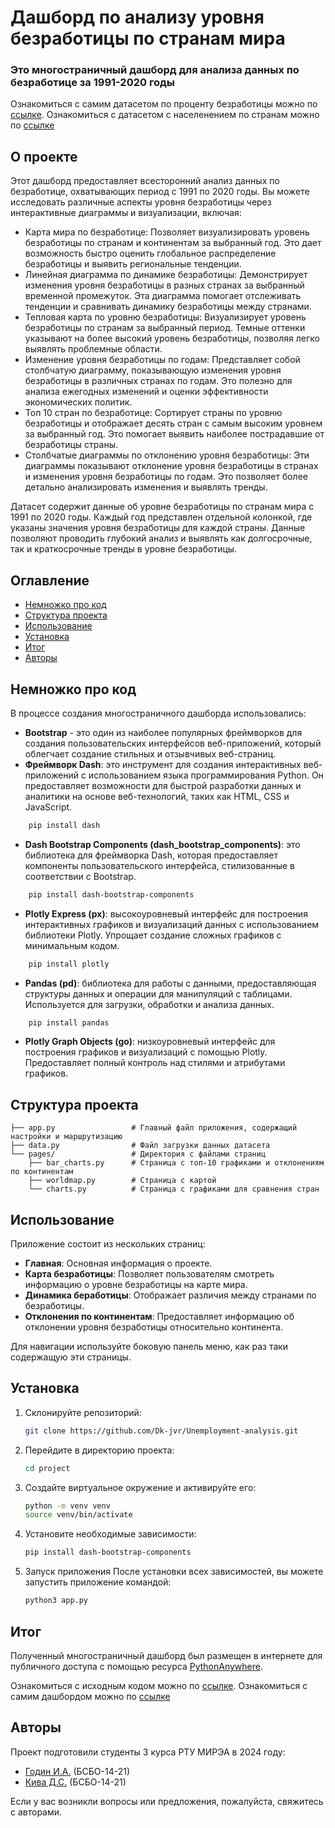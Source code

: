 # Дашборд по анализу уровня безработицы по странам мира

### Это многостраничный дашборд для анализа данных по безработице за 1991-2020 годы <!-- описание репозитория -->


Ознакомиться с самим датасетом по проценту безработицы можно по [ссылке](https://www.kaggle.com/datasets/pantanjali/unemployment-dataset).
Ознакомиться с датасетом с населенением по странам можно по [ссылке](https://gist.github.com/ngchengpiaw/27f7ac9129ed715d8dedcd55e30e3b7a)

## О проекте

Этот дашборд предоставляет всесторонний анализ данных по безработице, охватывающих период с 1991 по 2020 годы. Вы можете исследовать различные аспекты уровня безработицы через интерактивные диаграммы и визуализации, включая:
- Карта мира по безработице: Позволяет визуализировать уровень безработицы по странам и континентам за выбранный год. Это дает возможность быстро оценить глобальное распределение безработицы и выявить региональные тенденции.
- Линейная диаграмма по динамике безработицы: Демонстрирует изменения уровня безработицы в разных странах за выбранный временной промежуток. Эта диаграмма помогает отслеживать тенденции и сравнивать динамику безработицы между странами.
- Тепловая карта по уровню безработицы: Визуализирует уровень безработицы по странам за выбранный период. Темные оттенки указывают на более высокий уровень безработицы, позволяя легко выявлять проблемные области.
- Изменение уровня безработицы по годам: Представляет собой столбчатую диаграмму, показывающую изменения уровня безработицы в различных странах по годам. Это полезно для анализа ежегодных изменений и оценки эффективности экономических политик.
- Топ 10 стран по безработице: Сортирует страны по уровню безработицы и отображает десять стран с самым высоким уровнем за выбранный год. Это помогает выявить наиболее пострадавшие от безработицы страны.
- Столбчатые диаграммы по отклонению уровня безработицы: Эти диаграммы показывают отклонение уровня безработицы в странах и изменения уровня безработицы по годам. Это позволяет более детально анализировать изменения и выявлять тренды.

Датасет содержит данные об уровне безработицы по странам мира с 1991 по 2020 годы. Каждый год представлен отдельной колонкой, где указаны значения уровня безработицы для каждой страны. Данные позволяют проводить глубокий анализ и выявлять как долгосрочные, так и краткосрочные тренды в уровне безработицы.
## Оглавление
- [Немножко про код](#немножко-про-код)
- [Структура проекта](#структура-проекта)
- [Использование](#использование)
- [Установка](#установка)
- [Итог](#итог)
- [Авторы](#автор)

## Немножко про код
В процессе создания многостраничного дашборда использовались:

- **Bootstrap** - это один из наиболее популярных фреймворков для создания пользовательских интерфейсов веб-приложений, который облегчает создание стильных и отзывчивых веб-страниц.
- **Фреймворк Dash**: это инструмент для создания интерактивных веб-приложений с использованием языка программирования Python. Он предоставляет возможности для быстрой разработки данных и аналитики на основе веб-технологий, таких как HTML, CSS и JavaScript.
```sh
    pip install dash
```
- **Dash Bootstrap Components (dash_bootstrap_components)**: это библиотека для фреймворка Dash, которая предоставляет компоненты пользовательского интерфейса, стилизованные в соответствии с Bootstrap.
```sh
    pip install dash-bootstrap-components
```
- **Plotly Express (px)**: высокоуровневый интерфейс для построения интерактивных графиков и визуализаций данных с использованием библиотеки Plotly. Упрощает создание сложных графиков с минимальным кодом.
```sh
    pip install plotly
```
- **Pandas (pd)**: библиотека для работы с данными, предоставляющая структуры данных и операции для манипуляций с таблицами. Используется для загрузки, обработки и анализа данных.
```sh
    pip install pandas
```
- **Plotly Graph Objects (go)**: низкоуровневый интерфейс для построения графиков и визуализаций с помощью Plotly. Предоставляет полный контроль над стилями и атрибутами графиков.

## Структура проекта

```plaintext
├── app.py                 # Главный файл приложения, содержащий настройки и маршрутизацию
├── data.py                # Файл загрузки данных датасета
└── pages/                 # Директория с файлами страниц
    ├── bar_charts.py      # Страница с топ-10 графиками и отклонениям по континентам
    ├── worldmap.py        # Страница с картой
    └── charts.py          # Страница с графиками для сравнения стран
```
## Использование

Приложение состоит из нескольких страниц:

- **Главная**: Основная информация о проекте.
- **Карта безработицы**: Позволяет пользователям смотреть информацию о уровне безработицы на карте мира.
- **Динамика беработицы**: Отображает различия между странами по безработицы.
- **Отклонения по континентам**: Предоставляет информацию об отклонении уровня безработицы относительно континента.

Для навигации используйте боковую панель меню, как раз таки содержащую эти страницы.

## Установка

1. Склонируйте репозиторий:
    ```sh
    git clone https://github.com/Dk-jvr/Unemployment-analysis.git
    ```
2. Перейдите в директорию проекта:
    ```sh
    cd project
    ```
3. Создайте виртуальное окружение и активируйте его:
    ```sh
    python -m venv venv
    source venv/bin/activate
    ```
4. Установите необходимые зависимости:
    ```sh
    pip install dash-bootstrap-components
    ```
5. Запуск приложения
После установки всех зависимостей, вы можете запустить приложение командой:
    ```sh
    python3 app.py
    ```
## Итог
Полученный многостраничный дашборд был размещен в интернете для публичного доступа с помощью ресурса [PythonAnywhere](https://www.pythonanywhere.com).

Ознакомиться с исходным кодом можно по [ссылке](https://github.com/Dk-jvr/Unemployment-analysis).
Ознакомиться с самим дашбордом можно по [ссылке](https://cybern00b.pythonanywhere.com/)

## Авторы
Проект подготовили студенты 3 курса РТУ МИРЭА в 2024 году:
- [Годин И.А.](https://github.com/CyberN00b) (БСБО-14-21)
- [Кива Д.С.](https://github.com/Dk-jvr) (БСБО-14-21)

Если у вас возникли вопросы или предложения, пожалуйста, свяжитесь с авторами.
